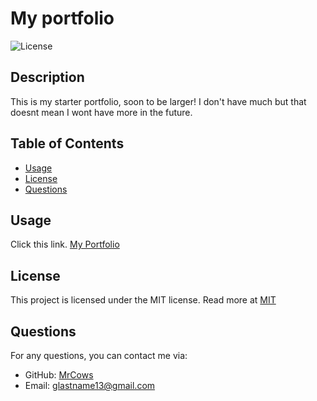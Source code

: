 # My portfolio

![License](https://img.shields.io/badge/license-MIT-blue.svg)

## Description
This is my starter portfolio, soon to be larger! I don't have much but that doesnt mean I wont have more in the future.

## Table of Contents
- [Usage](#usage)
- [License](#license)
- [Questions](#questions)

## Usage
Click this link. [My Portfolio](https://mrcows.github.io/My-portfolio/)

## License

This project is licensed under the MIT license. Read more at [MIT](https://opensource.org/licenses/MIT)

## Questions
For any questions, you can contact me via:
- GitHub: [MrCows](https://github.com/MrCows)
- Email: glastname13@gmail.com
